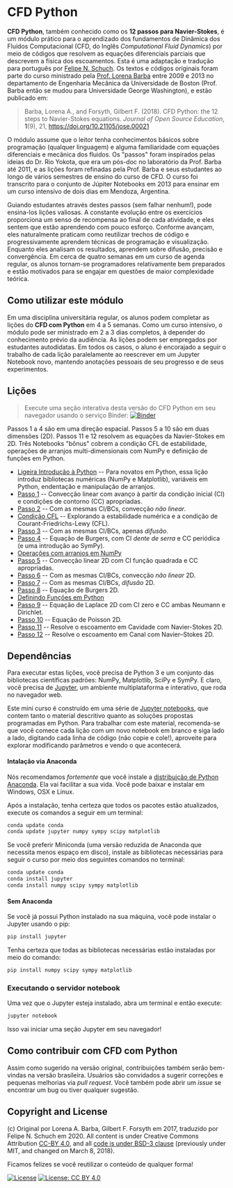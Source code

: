 
# CFD Python

**CFD Python**, também conhecido como os **12 passos para Navier-Stokes**, é um módulo prático para o aprendizado dos fundamentos de Dinâmica dos Fluidos Computacional (CFD, do Inglês *Computational Fluid Dynamics*) por meio de códigos que resolvem as equações diferenciais parciais que descrevem a física dos escoamentos.
Esta é uma adaptação e tradução para português por [Felipe N. Schuch](https://fschuch.github.io/). Os textos e códigos originais foram parte do curso ministrado pela [Prof. Lorena Barba](http://lorenabarba.com) entre 2009 e 2013 no departamento de Engenharia Mecânica da Universidade de Boston (Prof. Barba então se mudou para Universidade George Washington), e estão publicado em:

> Barba, Lorena A., and Forsyth, Gilbert F. (2018). CFD Python: the 12 steps to Navier-Stokes equations. _Journal of Open Source Education_, **1**(9), 21, https://doi.org/10.21105/jose.00021

O módulo assume que o leitor tenha conhecimentos básicos sobre programação (qualquer linguagem) e alguma familiaridade com equações diferenciais e mecânica dos fluidos. Os "passos" foram inspirados pelas ideias do Dr. Rio Yokota, que era um pós-doc no laboratório da Prof. Barba até 2011, e as lições foram refinadas pela Prof. Barba e seus estudantes ao longo de vários semestres de ensino do curso de CFD.
O curso foi transcrito para o conjunto de Júpiter Notebooks em 2013 para ensinar em um curso intensivo de dois dias em Mendoza, Argentina.

Guiando estudantes através destes passos (sem falhar nenhum!), pode ensina-los lições valiosas. A constante evolução entre os exercícios proporciona um senso de recompensa ao final de cada atividade, e eles sentem que estão aprendendo com pouco esforço. Conforme avançam, eles naturalmente praticam como reutilizar trechos de código e progressivamente aprendem técnicas de programação e visualização. Enquanto eles analisam os resultados, aprendem sobre difusão, precisão e convergência.
Em cerca de quatro semanas em um curso de agenda regular, os alunos tornam-se programadores relativamente bem preparados e estão motivados para se engajar em questões de maior complexidade teórica.

## Como utilizar este módulo

Em uma disciplina universitária regular, os alunos podem completar as lições do **CFD com Python** em 4 a 5 semanas.
Como um curso intensivo, o módulo pode ser ministrado em 2 a 3 dias completos, à depender do conhecimento prévio da audiência.
As lições podem ser empregados por estudantes autodidatas.
Em todos os casos, o aluno é encorajado a seguir o trabalho de cada lição paralelamente ao reescrever em um Jupyter Notebook novo, mantendo anotações pessoais de seu progresso e de seus experimentos.

Lições
-------

> Execute uma seção interativa desta versão do CFD Python em seu navegador usando o serviço Binder:
[![Binder](https://mybinder.org/badge.svg)](https://mybinder.org/v2/gh/fschuch/CFDPython/master)

Passos 1 a 4 são em uma direção espacial. Passos 5 a 10 são em duas dimensões (2D). Passos 11 e 12 resolvem as equações da Navier-Stokes em 2D. Três Notebooks "bônus" cobrem a condição CFL de estabilidade, operações de arranjos multi-dimensionais com NumPy e definição de funções em Python.

* [Ligeira Introdução à Python](http://nbviewer.jupyter.org/github/schuch/CFDPython-BR/blob/master/tarefas/00_Ligeira_Intro_Python_.ipynb)
-- Para novatos em Python, essa lição introduz bibliotecas numéricas (NumPy e Matplotlib), variáveis em Python, endentação e manipulação de arranjos.
* [Passo 1](http://nbviewer.jupyter.org/github/schuch/CFDPython-BR/blob/master/tarefas/01_Passo_1.ipynb)
-- Convecção linear com avanço à partir da condição inicial (CI) e condições de contorno (CC) apropriadas.
* [Passo 2](http://nbviewer.jupyter.org/github/schuch/CFDPython-BR/blob/master/tarefas/02_Passo_2.ipynb)
-- Com as mesmas CI/BCs, convecção _não linear_.
* [Condição CFL](http://nbviewer.jupyter.org/github/schuch/CFDPython-BR/blob/master/tarefas/03_Condicao_CFL.ipynb)
-- Explorando a estabilidade numérica e a condição de Courant-Friedrichs-Lewy (CFL).
* [Passo 3](http://nbviewer.jupyter.org/github/schuch/CFDPython-BR/blob/master/tarefas/04_Passo_3.ipynb)
-- Com as mesmas CI/BCs, apenas _difusão_.
* [Passo 4](http://nbviewer.jupyter.org/github/schuch/CFDPython-BR/blob/master/tarefas/05_Passo_4.ipynb)
-- Equação de Burgers, com CI _dente de serra_ e CC periódica (e uma introdução ao SymPy).
* [Operações com arranjos em NumPy](http://nbviewer.jupyter.org/github/schuch/CFDPython-BR/blob/master/tarefas/06_Operacoes_de_arranjos_com_NumPy.ipynb)
* [Passo 5](http://nbviewer.jupyter.org/github/schuch/CFDPython-BR/blob/master/tarefas/07_Passo_5.ipynb)
-- Convecção linear 2D com CI função quadrada e CC apropriadas.
* [Passo 6](http://nbviewer.jupyter.org/github/schuch/CFDPython-BR/blob/master/tarefas/08_Passo_6.ipynb)
-- Com as mesmas CI/BCs, convecção _não linear_ 2D.
* [Passo 7](http://nbviewer.jupyter.org/github/schuch/CFDPython-BR/blob/master/tarefas/09_Passo_7.ipynb)
-- Com as mesmas CI/BCs, _difusão_ 2D.
* [Passo 8](http://nbviewer.jupyter.org/github/schuch/CFDPython-BR/blob/master/tarefas/10_Passo_8.ipynb)
-- Equação de Burgers 2D.
* [Definindo Funções em Python](http://nbviewer.jupyter.org/github/schuch/CFDPython-BR/blob/master/tarefas/11_Definindo_Funcoes_em_Python.ipynb)
* [Passo 9](http://nbviewer.jupyter.org/github/schuch/CFDPython-BR/blob/master/tarefas/12_Passo_9.ipynb)
-- Equação de Laplace 2D com CI zero e CC ambas Neumann e Dirichlet.
* [Passo 10](http://nbviewer.jupyter.org/github/schuch/CFDPython-BR/blob/master/tarefas/13_Passo_10.ipynb)
-- Equação de Poisson 2D.
* [Passo 11](http://nbviewer.jupyter.org/github/schuch/CFDPython-BR/blob/master/tarefas/14_Passo_11.ipynb)
-- Resolve o escoamento em Cavidade com Navier-Stokes 2D.
* [Passo 12](http://nbviewer.jupyter.org/github/schuch/CFDPython-BR/blob/master/tarefas/15_Passo_12.ipynb)
-- Resolve o escoamento em Canal com Navier–Stokes 2D.




## Dependências

Para executar estas lições, você precisa de Python 3 e um conjunto das bibliotecas científicas padrões: NumPy, Matplotlib, SciPy e SymPy. E claro, você precisa de [Jupyter](http://jupyter.org), um ambiente multiplataforma e interativo, que roda no navegador web.

Este mini curso é construído em uma série de [Jupyter notebooks](https://jupyter-notebook.readthedocs.org/en/latest/notebook.html), que contem tanto o material descritivo quanto as soluções propostas programadas em Python. Para trabalhar com este material, recomenda-se que você comece cada lição com um novo notebook em branco e siga lado a lado, digitando cada linha de código (não copie e cole!), aproveite para explorar modificando parâmetros e vendo o que acontecerá.


#### Intalação via Anaconda

Nós recomendamos *fortemente* que você instale a [distribuição de Python Anaconda](http://docs.continuum.io/anaconda/install). Ela vai facilitar a sua vida. Você pode baixar e instalar em Windows, OSX e Linux.

Após a instalação, tenha certeza que todos os pacotes estão atualizados, execute os comandos a seguir em um terminal:

```Bash
conda update conda
conda update jupyter numpy sympy scipy matplotlib
```

Se você preferir Miniconda (uma versão reduzida de Anaconda que necessita menos espaço em disco), instale as bibliotecas necessárias para seguir o curso por meio dos seguintes comandos no terminal:

```Bash
conda update conda
conda install jupyter
conda install numpy scipy sympy matplotlib
```


#### Sem Anaconda

Se você já possui Python instalado na sua máquina, você pode instalar o Jupyter usando o pip:

```Bash
pip install jupyter
```

Tenha certeza que todas as bibliotecas necessárias estão instaladas por meio do comando:

```Bash
pip install numpy scipy sympy matplotlib
```

### Executando o servidor notebook

Uma vez que o Jupyter esteja instalado, abra um terminal e então execute:

```Bash
jupyter notebook
```

Isso vai iniciar uma seção Jupyter em seu navegador!

## Como contribuir com CFD com Python

Assim como sugerido na versão original, contribuições também serão bem-vindas na versão brasileira. Usuários são convidados a sugerir correções e pequenas melhorias via *pull request*. Você também pode abrir um *issue* se encontrar um bug ou tiver qualquer sugestão.

## Copyright and License

(c) Original por Lorena A. Barba, Gilbert F. Forsyth em 2017, traduzido por Felipe N. Schuch em 2020. All content is under Creative Commons Attribution [CC-BY 4.0](https://creativecommons.org/licenses/by/4.0/legalcode.txt), and all [code is under BSD-3 clause](https://github.com/engineersCode/EngComp/blob/master/LICENSE) (previously under MIT, and changed on March 8, 2018).

Ficamos felizes se você reutilizar o conteúdo de qualquer forma!

[![License](https://img.shields.io/badge/License-BSD%203--Clause-blue.svg)](https://opensource.org/licenses/BSD-3-Clause) [![License: CC BY 4.0](https://img.shields.io/badge/License-CC%20BY%204.0-lightgrey.svg)](https://creativecommons.org/licenses/by/4.0/)
